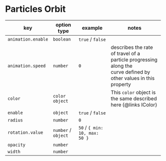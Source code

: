 # Particles Orbit

| key                | option type         | example                       | notes                                                                                                                |
|--------------------|---------------------|-------------------------------|----------------------------------------------------------------------------------------------------------------------|
| `animation.enable` | `boolean`           | `true` / `false`              |                                                                                                                      |
| `animation.speed`  | `number`            | `0`                           | describes the rate of travel of a particle progressing along the <br> curve defined by other values in this property |
| `color`            | `color object`      |                               | This `color` object is the same described here {@links IColor}                                                       |
| `enable`           | `object`            | `true` / `false`              |                                                                                                                      |
| `radius`           | `number`            | `0`                           |                                                                                                                      |
| `rotation.value`   | `number` / `object` | `50` / `{ min: 10, max: 50 }` |                                                                                                                      |
| `opacity`          | `number`            |                               |                                                                                                                      |
| `width`            | `number`            |                               |                                                                                                                      |
